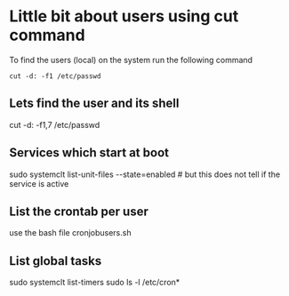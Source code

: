 # Little bit about users using cut command

To find the users (local) on the system run the following command

```shell
cut -d: -f1 /etc/passwd
```

## Lets find the user and its shell

cut -d: -f1,7 /etc/passwd

## Services which start at boot

sudo systemclt list-unit-files --state=enabled # but this does not tell if the service is active

## List the crontab per user
use the bash file cronjobusers.sh

## List global tasks

sudo systemclt list-timers
sudo ls -l /etc/cron*
